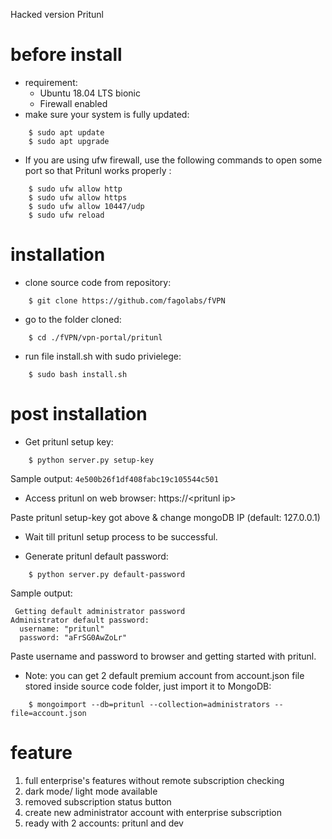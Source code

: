 Hacked version Pritunl
# before install 
 * requirement: 
    + Ubuntu 18.04 LTS bionic
    + Firewall enabled
 * make sure your system is fully updated: 
```
    $ sudo apt update
    $ sudo apt upgrade
```

 * If you are using ufw firewall, use the following commands to open some port so that Pritunl works properly :
```
    $ sudo ufw allow http
    $ sudo ufw allow https
    $ sudo ufw allow 10447/udp
    $ sudo ufw reload
```

# installation

 * clone source code from repository: 
```
    $ git clone https://github.com/fagolabs/fVPN
```
 * go to the folder cloned: 
```
    $ cd ./fVPN/vpn-portal/pritunl
```
 * run file install.sh with sudo privielege: 
```
    $ sudo bash install.sh
```


# post installation

- Get pritunl setup key:
```
    $ python server.py setup-key
```
Sample output: `4e500b26f1df408fabc19c105544c501`

- Access pritunl on web browser: https://\<pritunl ip>

Paste pritunl setup-key got above & change mongoDB IP (default: 127.0.0.1)

- Wait till pritunl setup process to be successful.

- Generate pritunl default password:
```
    $ python server.py default-password
```
Sample output:
```
 Getting default administrator password
Administrator default password:
  username: "pritunl"
  password: "aFrSG0AwZoLr"
```

Paste username and password to browser and getting started with pritunl.

* Note: you can get 2 default premium account from account.json file stored inside source code folder, just import it to MongoDB: 

```
    $ mongoimport --db=pritunl --collection=administrators --file=account.json
```
# feature

1. full enterprise's features without remote subscription checking
2. dark mode/ light mode available
3. removed subscription status button
4. create new administrator account with enterprise subscription
5. ready with 2 accounts: pritunl and dev


